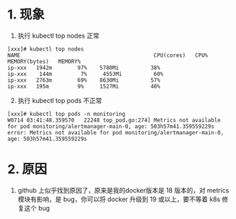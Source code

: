 # 1. 现象
1. 执行 kubectl top nodes 正常
```
[xxx]# kubectl top nodes
NAME                                          CPU(cores)   CPU%   MEMORY(bytes)   MEMORY%     
ip-xxx   1942m        97%    5780Mi          38%         
ip-xxx    144m         7%     4553Mi          60%         
ip-xxx   2763m        69%    8630Mi          57%         
ip-xxx   195m         9%     1527Mi          40%    
```
2. 执行 kubectl top pods 不正常
```
[xxx]# kubectl top pods -n monitoring
W0714 03:41:48.359570   22248 top_pod.go:274] Metrics not available for pod monitoring/alertmanager-main-0, age: 503h57m41.359559229s
error: Metrics not available for pod monitoring/alertmanager-main-0, age: 503h57m41.359559229s
```
# 2. 原因
1. github 上似乎找到原因了，原来是我的docker版本是 18 版本的，对 metrics 模块有影响，是 bug，你可以将 docker 升级到 19 或以上，要不等着 k8s 修复这个 bug  
